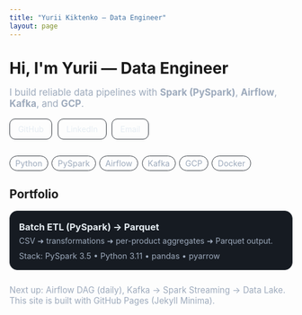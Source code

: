 ```yaml
---
title: "Yurii Kiktenko — Data Engineer"
layout: page
---
```


<style>
:root {
  --bg:#0d1117; --fg:#e6edf3; --muted:#9daabc; --card:#161b22; --border:#30363d; --accent:#58a6ff;
}
.page-content { max-width: 960px; }
.hero { margin: 2.2rem 0 1.2rem; }
.hero h1 { margin: 0 0 .4rem 0; }
.sub { color: var(--muted); font-size: 1.05rem; }
.actions { margin: 1rem 0 1.8rem; display:flex; gap:.6rem; flex-wrap:wrap; }
.btn { padding:.55rem .9rem; border:1px solid var(--border); border-radius:10px; text-decoration:none; color:var(--fg); display:inline-block; }
.btn:hover { border-color:var(--accent); }
.badges { display:flex; flex-wrap:wrap; gap:.4rem; margin:.6rem 0 1.6rem; }
.badges span { border:1px solid var(--border); border-radius:999px; padding:.25rem .6rem; font-size:.9rem; color:var(--muted); }
.grid { display:grid; gap:14px; grid-template-columns: repeat(auto-fit, minmax(260px, 1fr)); }
.card { display:block; background:var(--card); border:1px solid var(--border); border-radius:14px; padding:16px; text-decoration:none; color:var(--fg); }
.card:hover { border-color:var(--accent); transform: translateY(-2px); transition: .12s ease; }
.card h3 { margin:.1rem 0 .4rem 0; }
.card p { margin:.2rem 0 .6rem 0; color:var(--muted); }
.card .meta { font-size:.9rem; color:var(--muted); }
.footer-note { margin-top: 26px; color: var(--muted); font-size: .95rem; }
</style>

<div class="hero">
  <h1>Hi, I'm Yurii — Data Engineer</h1>
  <p class="sub">I build reliable data pipelines with <strong>Spark (PySpark)</strong>, <strong>Airflow</strong>, <strong>Kafka</strong>, and <strong>GCP</strong>.</p>
  <div class="actions">
    <a class="btn" href="https://github.com/YuriiKiktenko">GitHub</a>
    <a class="btn" href="https://www.linkedin.com/" target="_blank" rel="noopener">LinkedIn</a>
    <a class="btn" href="mailto:you@email.com">Email</a>
  </div>
  <div class="badges">
    <span>Python</span><span>PySpark</span><span>Airflow</span><span>Kafka</span><span>GCP</span><span>Docker</span>
  </div>
</div>

## Portfolio

<div class="grid">

  <a class="card" href="https://github.com/YuriiKiktenko/de-batch-etl">
    <h3>Batch ETL (PySpark) → Parquet</h3>
    <p>CSV ➜ transformations ➜ per-product aggregates ➜ Parquet output.</p>
    <div class="meta">Stack: PySpark 3.5 • Python 3.11 • pandas • pyarrow</div>
  </a>

  <!-- Duplicate this block for future projects
  <a class="card" href="https://github.com/YuriiKiktenko/<repo>">
    <h3>Streaming: Kafka → Spark Structured Streaming</h3>
    <p>Event ingestion, windowed aggregations, Data Lake zones (raw/processed).</p>
    <div class="meta">Stack: Kafka • Spark • GCS/S3</div>
  </a>
  -->

</div>

<div class="footer-note">
  Next up: Airflow DAG (daily), Kafka → Spark Streaming → Data Lake.  
  This site is built with GitHub Pages (Jekyll Minima).
</div>